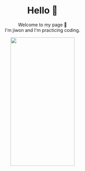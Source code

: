 <div align="center">
  <h1>Hello 👋</h1>
  <p>Welcome to my page 🤭<br>I'm jiwon and I'm practicing coding.</p>
<img src="https://extmovie.com/movietalk/49228409#&gid=1&pid=5" width="200" height="400"/>
</div>




